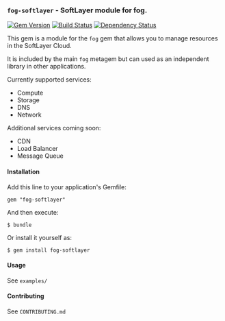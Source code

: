 ### `fog-softlayer` - SoftLayer module for fog.
[![Gem Version](https://badge.fury.io/rb/fog-softlayer.png)](http://badge.fury.io/rb/fog-softlayer)
[![Build Status](https://api.travis-ci.org/fog/fog-softlayer.svg)](https://travis-ci.org/fog/fog-softlayer)
[![Dependency Status](https://gemnasium.com/fog/fog-softlayer.svg)](https://gemnasium.com/fog/fog-softlayer)

This gem is a module for the `fog` gem that allows you to manage resources in
the SoftLayer Cloud.

It is included by the main `fog` metagem but can used as an independent library
in other applications.

Currently supported services:
* Compute
* Storage
* DNS
* Network

Additional services coming soon:
* CDN
* Load Balancer
* Message Queue

#### Installation

Add this line to your application's Gemfile:

    gem "fog-softlayer"

And then execute:

    $ bundle

Or install it yourself as:

    $ gem install fog-softlayer

#### Usage

See `examples/`

#### Contributing

See `CONTRIBUTING.md`
